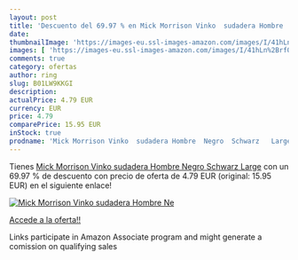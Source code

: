 ```yaml
---
layout: post
title: 'Descuento del 69.97 % en Mick Morrison Vinko  sudadera Hombre  Ne'
date: 
thumbnailImage: 'https://images-eu.ssl-images-amazon.com/images/I/41hLn%2Brf0BL._SL200_.jpg'
images: [ 'https://images-eu.ssl-images-amazon.com/images/I/41hLn%2Brf0BL._SL200_.jpg' ]
comments: true
category: ofertas
author: ring
slug: B01LW9KKGI
description:
actualPrice: 4.79 EUR
currency: EUR
price: 4.79
comparePrice: 15.95 EUR
inStock: true
prodname: 'Mick Morrison Vinko  sudadera Hombre  Negro  Schwarz   Large'
---
```


Tienes [Mick Morrison Vinko  sudadera Hombre  Negro  Schwarz   Large](https://www.amazon.es/dp/B01LW9KKGI/?tag=tolees-21) con un 69.97 % de descuento con precio de oferta de 4.79 EUR (original: 15.95 EUR) en el siguiente enlace!

[![Mick Morrison Vinko  sudadera Hombre  Ne](https://images-eu.ssl-images-amazon.com/images/I/41hLn%2Brf0BL._SL200_.jpg)](https://www.amazon.es/dp/B01LW9KKGI/?tag=tolees-21)

[Accede a la oferta!!](https://www.amazon.es/dp/B01LW9KKGI/?tag=tolees-21)

Links participate in Amazon Associate program and might generate a comission on qualifying sales


